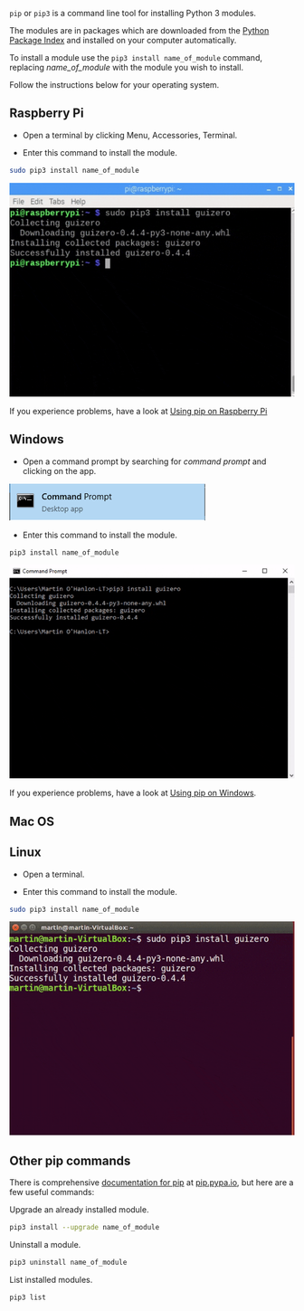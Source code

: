 `pip` or `pip3` is a command line tool for installing Python 3 modules.

The modules are in packages which are downloaded from the [Python Package Index](https://pypi.python.org/pypi) and installed on your computer automatically.

To install a module use the `pip3 install name_of_module` command, replacing *name_of_module* with the module you wish to install.

Follow the instructions below for your operating system.

## Raspberry Pi

+ Open a terminal by clicking Menu, Accessories, Terminal.

+ Enter this command to install the module.

```bash
sudo pip3 install name_of_module
```

![pi pip install](images/pi_pip_install.gif)

If you experience problems, have a look at [Using pip on Raspberry Pi](https://projects.raspberrypi.org/en/projects/using-pip-on-raspberry-pi)

## Windows

+ Open a command prompt by searching for *command prompt* and clicking on the app.

![windows command prompt](images/windows_command_prompt_app.PNG)

+ Enter this command to install the module.

```bash
pip3 install name_of_module
```

![windows pip install](images/windows_pip_install.gif)

If you experience problems, have a look at [Using pip on Windows](https://projects.raspberrypi.org/en/projects/using-pip-on-windows).

## Mac OS

## Linux

+ Open a terminal.

+ Enter this command to install the module.

```bash
sudo pip3 install name_of_module
```

![linux pip install](images/linux_pip_install.gif)

## Other pip commands

There is comprehensive [documentation for pip](https://pip.pypa.io) at [pip.pypa.io](https://pip.pypa.io), but here are a few useful commands:

Upgrade an already installed module.

```bash
pip3 install --upgrade name_of_module 
```

Uninstall a module.

```bash
pip3 uninstall name_of_module
```

List installed modules.

```bash
pip3 list
```
